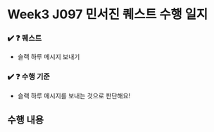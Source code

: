 # Week3 J097 민서진 퀘스트 수행 일지

### ✔️ ❓ 퀘스트

- 슬랙 하루 메시지 보내기

### ✔️ ❓ 수행 기준

- 슬랙 하루 메시지를 보내는 것으로 판단해요!

## 수행 내용
